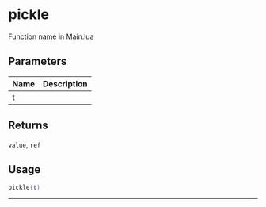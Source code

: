 # pickle

Function name in Main.lua

## Parameters

| Name | Description |
| ---- | ----------- |
| t    |             |

## Returns

`value`, `ref`

## Usage

```lua
pickle(t)
```

---

